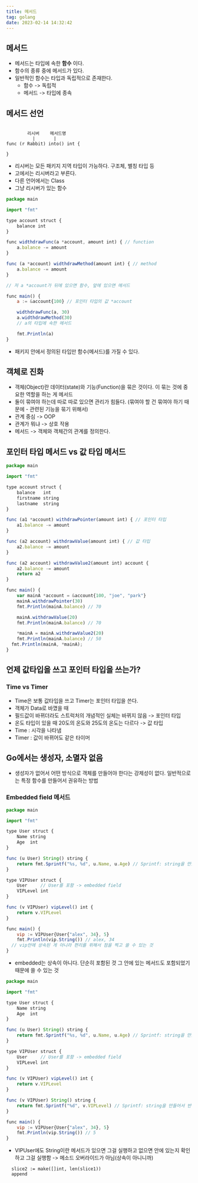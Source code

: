 ```yaml
---
title: 메서드
tag: golang
date: 2023-02-14 14:32:42
---
```


## 메서드
- 메서드는 타입에 속한 __함수__ 이다.
- 함수의 종류 중에 메서드가 있다.
- 일반적인 함수는 타입과 독립적으로 존재한다.
  - 함수 -> 독립적
  - 메서드 -> 타입에 종속

## 메서드 선언
```

        리시버    메서드명
          |       |
func (r Rabbit) into() int {

}
```
- 리시버는 모든 패키지 지역 타입이 가능하다. 구조체, 별칭 타입 등
- 고에서는 리시버라고 부른다.
- 다른 언어에서는 Class
- 그냥 리시버가 있는 함수

```js
package main

import "fmt"

type account struct {
	balance int
}

func widthdrawFunc(a *account, amount int) { // function
	a.balance -= amount
}

func (a *account) widthdrawMethod(amount int) { // method
	a.balance -= amount
}

// 저 a *account가 뒤에 있으면 함수, 앞에 있으면 메서드

func main() {
	a := &account{100} // 포인터 타입의 값 *account

	widthdrawFunc(a, 30)
	a.widthdrawMethod(30)
	// a의 타입에 속한 메서드

	fmt.Println(a)
}
```
- 패키지 안에서 정의된 타입만 함수(메서드)를 가질 수 있다.

## 객체로 진화
- 객체(Object)란 데이터(state)와 기능(Function)을 묶은 것이다. 이 묶는 것에 중요한 역할을 하는 게 메서드
- 둘이 묶여야 하는데 따로 따로 있으면 관리가 힘들다. (묶여야 할 건 묶여야 하기 때문에 - 관련된 기능을 묶기 위해서)
- 관계 중심 -> OOP
- 관계가 뭐냐 -> 상호 작용
- 메서드 -> 객체와 객체간의 관계를 정의한다.

## 포인터 타입 메서드 vs 값 타입 메서드

```js
package main

import "fmt"

type account struct {
	balance   int
	firstname string
	lastname  string
}

func (a1 *account) withdrawPointer(amount int) { // 포인터 타입
	a1.balance -= amount
}

func (a2 account) withdrawValue(amount int) { // 값 타입
	a2.balance -= amount
}

func (a2 account) withdrawValue2(amount int) account {
	a2.balance -= amount
	return a2
}

func main() {
	var mainA *account = &account{100, "joe", "park"}
	mainA.withdrawPointer(30)
	fmt.Println(mainA.balance) // 70

	mainA.withdrawValue(20)
	fmt.Println(mainA.balance) // 70

	*mainA = mainA.withdrawValue2(20)
	fmt.Println(mainA.balance) // 50
  fmt.Println(mainA, *mainA);
}
```

## 언제 값타입을 쓰고 포인터 타입을 쓰는가?
### Time vs Timer
- Time은 보통 값타입을 쓰고 Timer는 포인터 타입을 쓴다.
- 객체가 Data로 바꼈을 때 
- 필드값이 바뀌더라도 스트럭처의 개념적인 실체는 바뀌지 않음 -> 포인터 타입
- 온도 타입이 있을 때 20도의 온도와 25도의 온도는 다르다 -> 값 타입
- Time : 시각을 나타냄
- Timer : 값이 바뀌어도 같은 타이머

## Go에서는 생성자, 소멸자 없음
- 생성자가 없어서 어떤 방식으로 객체를 만들어야 한다는 강제성이 없다. 일반적으로는 특정 함수를 만들어서 권유하는 방법

### Embedded field 메서드

```js
package main

import "fmt"

type User struct {
	Name string
	Age  int
}

func (u User) String() string {
	return fmt.Sprintf("%s, %d", u.Name, u.Age) // Sprintf: string을 만들어서 반환
}

type VIPUser struct {
	User     // User를 포함 -> embedded field
	VIPLevel int
}

func (v VIPUser) vipLevel() int {
	return v.VIPLevel
}

func main() {
	vip := VIPUser{User{"alex", 34}, 5}
	fmt.Println(vip.String()) // alex, 34
  // vip안에 상속된 게 아니라 편리를 위해서 점을 찍고 쓸 수 있는 것
}
```
- embedded는 상속이 아니다. 단순히 포함된 것 그 안에 있는 메서드도 포함되었기 때문에 쓸 수 있는 것


```js
package main

import "fmt"

type User struct {
	Name string
	Age  int
}

func (u User) String() string {
	return fmt.Sprintf("%s, %d", u.Name, u.Age) // Sprintf: string을 만들어서 반환
}

type VIPUser struct {
	User     // User를 포함 -> embedded field
	VIPLevel int
}

func (v VIPUser) vipLevel() int {
	return v.VIPLevel
}

func (v VIPUser) String() string {
	return fmt.Sprintf("%d", v.VIPLevel) // Sprintf: string을 만들어서 반환
}

func main() {
	vip := VIPUser{User{"alex", 34}, 5}
	fmt.Println(vip.String()) // 5
}
```
- VIPUser에도 String이란 메서드가 있으면 그걸 실행하고 없으면 안에 있는지 확인하고 그걸 실행함 -> 메소드 오버라이드가 아님(상속이 아니니까)

```
  slice2 := make([]int, len(slice1))
  append
```

